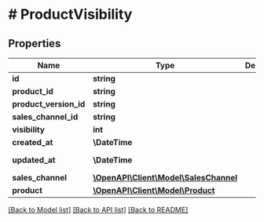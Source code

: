 # # ProductVisibility

## Properties

Name | Type | Description | Notes
------------ | ------------- | ------------- | -------------
**id** | **string** |  | [optional]
**product_id** | **string** |  |
**product_version_id** | **string** |  | [optional]
**sales_channel_id** | **string** |  |
**visibility** | **int** |  |
**created_at** | **\DateTime** |  | [readonly]
**updated_at** | **\DateTime** |  | [optional] [readonly]
**sales_channel** | [**\OpenAPI\Client\Model\SalesChannel**](SalesChannel.md) |  | [optional]
**product** | [**\OpenAPI\Client\Model\Product**](Product.md) |  | [optional]

[[Back to Model list]](../../README.md#models) [[Back to API list]](../../README.md#endpoints) [[Back to README]](../../README.md)
